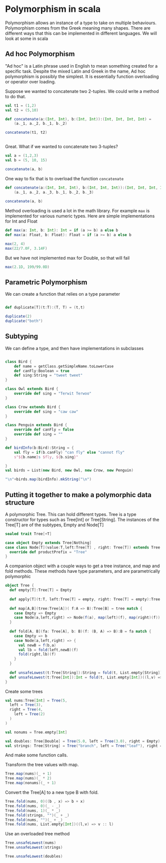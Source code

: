 # Polymorphism in scala

Polymorphism allows an instance of a type to take on multiple behaviours.
Polymorphism comes from the Greek meaning many shapes.
There are different ways that this can be implemented in different languages.
We will look at some in scala

## Ad hoc Polymorphism

"Ad hoc" is a Latin phrase used in English to mean something created for a specific task. 
Despite the mixed Latin and Greek in the name, Ad hoc polymorphism is possibly the simplest.
It is essentially function overloading or operator over loading.

Suppose we wanted to concatenate two 2-tuples.
We could write a method to do that.

```scala mdoc
val t1 = (1,2)
val t2 = (5,10)

def concatenate(a:(Int, Int), b:(Int, Int)):(Int, Int, Int, Int) =
    (a._1, a._2, b._1, b._2)

concatenate(t1, t2)
   
```
Great. What if we wanted to concatenate two 3-tuples?
```scala mdoc
val a = (1,2,3)
val b = (5, 10, 15)
```
```scala mdoc:fail
concatenate(a, b)
```

One way to fix that is to overload the function `concatenate`

```scala mdoc
def concatenate(a:(Int, Int, Int), b:(Int, Int, Int)):(Int, Int, Int, Int, Int, Int) =
    (a._1, a._2, a._3, b._1, b._2, b._3)
    
concatenate(a, b)
```
Method overloading is used a lot in the math library. 
For example `max` is implemented for various numeric types. 
Here are simple implementations for Int and Float
```scala mdoc
def max(a: Int, b: Int): Int = if (a >= b) a else b
def max(a: Float, b: Float): Float = if (a >= b) a else b

max(2, 4)
max(22/7.0F, 3.14F)

```
But we have not implemented max for Double, so that will fail
```scala mdoc:fail
max(2.1D, 199/99.0D)
```

## Parametric Polymorphism

We can create a function that relies on a type parameter

```scala mdoc

def duplicate[T](t:T):(T, T) = (t,t)

duplicate(2)
duplicate("both")

```

## Subtyping

We can define a type, and then have implementations in subclasses

```scala mdoc

class Bird {
    def name = getClass.getSimpleName.toLowerCase
    def canFly:Boolean = true
    def sing:String = "tweet tweet"
}

class Owl extends Bird {
    override def sing = "Terwit Terwoo"
}

class Crow extends Bird {
    override def sing = "caw caw"
}

class Penguin extends Bird {
    override def canFly = false
    override def sing = ""
}

def birdInfo(b:Bird):String = {
    val fly = if(b.canFly) "can fly" else "cannot fly"
    s"${b.name}s $fly, ${b.sing}" 

}
val birds = List(new Bird, new Owl, new Crow, new Penguin)

"\n"+birds.map(birdInfo).mkString("\n")
```

## Putting it together to make a polymorphic data structure

A polymorphic Tree. This can hold different types. 
Tree is a type constructor for types such as Tree[Int] or Tree[String]. 
The instances of the Tree[T] are of the subtypes, Empty and Node[T]

```scala mdoc
sealed trait Tree[+T]

case object Empty extends Tree[Nothing]
case class Node[T](value:T,left:Tree[T] , right: Tree[T]) extends Tree[T] {
  override def productPrefix = "Tree"
}

```
A companion object with a couple ways to get a tree instance, and map and fold methods. 
These methods have type parameters, and are parametrically polymorphic

```scala mdoc
object Tree {
  def empty[T]:Tree[T] = Empty
  
  def apply[T](t:T, left:Tree[T] = empty, right: Tree[T] = empty):Tree[T] = Node(t, left, right)
  
  def map[A,B](tree:Tree[A])( f:A => B):Tree[B] = tree match {
    case Empty => Empty
    case Node(a,left,right) => Node(f(a), map(left)(f), map(right)(f))
  }
  
  def fold[A, B](fa: Tree[A], b: B)(f: (B, A) => B):B = fa match {
    case Empty => b
    case Node(a,left,right) => {
      val newB = f(b,a)
      val lb = fold(left,newB)(f)
      fold(right,lb)(f)      
    }
  }
  
  def unsafeLowest(t:Tree[String]):String = fold(t, List.empty[String])((l,v) => v :: l).min
  def unsafeLowest(t:Tree[Int]):Int = fold(t, List.empty[Int])((l,v) => v :: l).min
}
```

Create some trees
```scala mdoc
val nums:Tree[Int] = Tree(5,
  left = Tree(3),
  right = Tree(4,
    left = Tree(2)
  )
)

val nonums = Tree.empty[Int]

val doubles: Tree[Double] = Tree(5.0, left = Tree(3.0), right = Empty)
val strings: Tree[String] = Tree("branch", left = Tree("leaf"), right = Empty)
```
And make some function calls.

Transform the tree values with map.
```scala mdoc
Tree.map(nums)(_ + 1)
Tree.map(nums)(_ * 2)
Tree.map(nonums)(_ + 1)
```
Convert the Tree[A] to a new type B with fold.
```scala mdoc
Tree.fold(nums, 0)((b , x) => b + x)
Tree.fold(nums, 0)(_ - _)
Tree.fold(nums, 1)(_ * _)
Tree.fold(strings, "")(_ + _)
Tree.fold(nums, "")(_ + _)
Tree.fold(nums, List.empty[Int])((l,v) => v :: l)
```
Use an overloaded tree method
```scala mdoc
Tree.unsafeLowest(nums)
Tree.unsafeLowest(strings)
```
```scala mdoc:fail
Tree.unsafeLowest(doubles)
```
